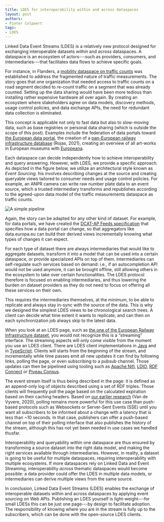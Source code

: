 ```yaml
---
title: LDES for interoperability within and across dataspaces
layout: post
authors:
- Pieter Colpaert
tags:
- LDES
---
```


Linked Data Event Streams (LDES) is a relatively new protocol designed for exchanging interoperable datasets _within_ and _across_ dataspaces.
A dataspace is an ecosystem of actors---such as providers, consumers, and intermediaries---that facilitates data flows to achieve specific goals.

For instance, in Flanders, a [mobility dataspace on traffic counts](https://www.interregnorthsea.eu/sites/default/files/2024-06/Mobility%20Data%20Space%20Flanders.pdf) was established to address the fragmented nature of traffic measurements.
The story goes that one organization that needed access to traffic counts on a road segment decided to re-count traffic on a segment that was already counted.
Setting up the data sharing would have been more tedious than installing rather expensive hardware all over again.
By creating an ecosystem where stakeholders agree on data models, discovery methods, usage control policies, and data exchange APIs, the need for redundant data collection is eliminated.

This concept is applicable not only to fast data but also to slow-moving data, such as base registries or personal data sharing (which is outside the scope of this post).
Examples include the federation of data portals toward [the European data portal](https://data.europa.eu), the creation of a [pan-European railway infrastructure database](https://julianrojas.org/papers/iswc2021-in-use/) (Rojas, 2021), creating an overview of all art-works in European museums with [Europeana](https://www.europeana.eu/en).

Each dataspace can decide independently how to achieve interoperability and query answering.
However, with LDES, we provide a specific approach.
As depicted in the figure below, we utilize an architectural style known as _Event Sourcing_.
his involves describing changes at the source and creating queryable views tailored to consumer needs and usage control policies.
For example, an ANPR camera can write raw number plate data to an event source, which a trusted intermediary transforms and republishes according to the agreed-upon data model of the traffic measurements dataspace as traffic counts.

![A simple pipeline](https://docs.google.com/drawings/d/e/2PACX-1vT94isiCM5-M69i7D96-vNFTgBScZ9bsr24vw04fO0Z2a5O3R3qtqxgmuoarMLReuGRlVfBYw-UPpw3/pub?w=981&h=291)

Again, the story can be adapted for any other kind of dataset.
For example, for data portals, we have created the [DCAT-AP Feeds specification](https://semiceu.github.io/LDES-DCAT-AP-feeds/) that specifies how a data portal can change, so that aggregators like data.europa.eu can build their derived views incrementally knowing what types of changes it can expect.

For each type of dataset there are always intermediaries that would like to aggregate datasets, transform it into a model that can be used into a certain dataspace, or provide specialized APIs on top of them.
Intermediaries can self-regulate such services based on demand: i.e., if an autocompletion API would not be used anymore, it can be brought offline, still allowing others in the ecosystem to take over certain functionalities.
The LDES protocol therefore is focused on enabling intermediaries, and thus lowering the burden on dataset providers as they do not need to focus on offering all these services on their own.

This requires the intermediaries themselves, at the minimum, to be able to replicate and always stay in-sync with the source of the data.
This is why we designed the simplest LDES views to be chronological search trees.
A client can decide what time extent it wants to replicate, and can then on each synchronization job always skip to the latest data.

When you look at an LDES page, such as [the one of the European Railway Infrastructure dataset](https://era.ilabt.imec.be/rinf/ldes), you would not recognize this is a “streaming” interface.
The streaming aspects will only come visible from the moment you use an LDES client.
There are LDES client implementations in [Java](https://informatievlaanderen.github.io/VSDS-Linked-Data-Interactions/ldio/ldio-inputs/ldio-ldes-client) and in [TypeScript](https://github.com/rdf-connect/ldes-client).
Clients will starts from the beginning of the stream, and incrementally while time passes emit all new updates it can find by following links, polling the page, or even subscribing to a pubsub channel.
Those updates can then be pipelined using tooling such as [Apache Nifi](https://informatievlaanderen.github.io/VSDS-Linked-Data-Interactions/ldi-nifi/index), [LDIO](https://informatievlaanderen.github.io/VSDS-Linked-Data-Interactions/ldio/index), [RDF Connect](https://github.com/rdf-connect/) or [Piveau Consus](https://github.com/rdf-connect/piveau-consus-importing-ldes).

The event stream itself is thus being described in the page: it is defined as an append-only log of objects described using a set of RDF triples.
Those clients will frequently poll the page based on the calculated expiration based on their caching headers.
Based on [our earlier research](https://brechtvdv.github.io/Article-Live-Open-Data-Interfaces/) (Van de Vyvere, 2020), polling remains more powerful for this use case than push-based protocols such as Websockets or Server-Sent Events (SSE) until you want all subscribers to be informed about a change with a latency that is less than ~10 seconds.
In that case, publishers can offer a push-based channel on top of their polling interface that also publishes the history of the stream, although this has not yet been needed in use cases we handled thusfar.

Interoperability and queryability _within_ one dataspace are thus ensured by transforming a source dataset into the right data model, and making the right services available through intermediaries.
However, in reality, a dataset is going to be useful for multiple dataspaces, requiring interoperability with multiple ecosystems.
If more dataspaces rely on Linked Data and Event Streaming, interoperability _across_ thematic dataspaces would become possible: a data provider could offer the LDES in multiple data models, or intermediaries can derive multiple views from the same source.

In conclusion, Linked Data Event Streams (LDES) enables the exchange of interoperable datasets within and across dataspaces by applying event sourcing on Web APIs.
Publishing an LDES yourself is light-weight---for small LDESs this can be just one page---by design to facilitate adoption.
The responsibility of knowing where you are in the stream is fully up to the subscribers, which can be done with the open-source LDES clients.
